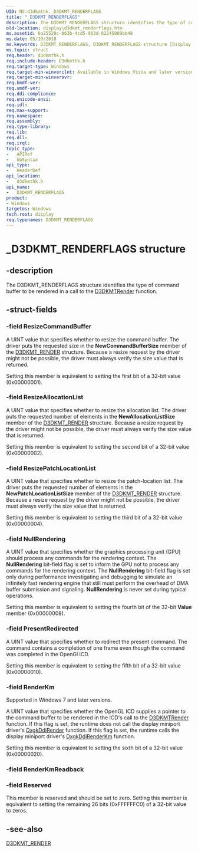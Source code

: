 ```yaml
---
UID: NS:d3dkmthk._D3DKMT_RENDERFLAGS
title: "_D3DKMT_RENDERFLAGS"
description: The D3DKMT_RENDERFLAGS structure identifies the type of command buffer to be rendered in a call to the D3DKMTRender function.
old-location: display\d3dkmt_renderflags.htm
ms.assetid: 6a25528c-063b-4cd5-963d-82245009bb48
ms.date: 05/10/2018
ms.keywords: D3DKMT_RENDERFLAGS, D3DKMT_RENDERFLAGS structure [Display Devices], OpenGL_Structs_8a885a03-0eba-4119-973a-a1c1dafe3c10.xml, _D3DKMT_RENDERFLAGS, d3dkmthk/D3DKMT_RENDERFLAGS, display.d3dkmt_renderflags
ms.topic: struct
req.header: d3dkmthk.h
req.include-header: D3dkmthk.h
req.target-type: Windows
req.target-min-winverclnt: Available in Windows Vista and later versions of the Windows operating systems.
req.target-min-winversvr: 
req.kmdf-ver: 
req.umdf-ver: 
req.ddi-compliance: 
req.unicode-ansi: 
req.idl: 
req.max-support: 
req.namespace: 
req.assembly: 
req.type-library: 
req.lib: 
req.dll: 
req.irql: 
topic_type:
-	APIRef
-	kbSyntax
api_type:
-	HeaderDef
api_location:
-	d3dkmthk.h
api_name:
-	D3DKMT_RENDERFLAGS
product:
- Windows
targetos: Windows
tech.root: display
req.typenames: D3DKMT_RENDERFLAGS
---
```


# _D3DKMT_RENDERFLAGS structure


## -description


The D3DKMT_RENDERFLAGS structure identifies the type of command buffer to be rendered in a call to the <a href="https://msdn.microsoft.com/library/windows/hardware/ff547145">D3DKMTRender</a> function.


## -struct-fields




### -field ResizeCommandBuffer

A UINT value that specifies whether to resize the command buffer. The driver puts the requested size in the <b>NewCommandBufferSize</b> member of the <a href="https://msdn.microsoft.com/library/windows/hardware/ff548238">D3DKMT_RENDER</a> structure. Because a resize request by the driver might not be possible, the driver must always verify the size value that is returned.

Setting this member is equivalent to setting the first bit of a 32-bit value (0x00000001).


### -field ResizeAllocationList

A UINT value that specifies whether to resize the allocation list. The driver puts the requested number of elements in the <b>NewAllocationListSize</b> member of the <a href="https://msdn.microsoft.com/library/windows/hardware/ff548238">D3DKMT_RENDER</a> structure. Because a resize request by the driver might not be possible, the driver must always verify the size value that is returned.

Setting this member is equivalent to setting the second bit of a 32-bit value (0x00000002).


### -field ResizePatchLocationList

A UINT value that specifies whether to resize the patch-location list. The driver puts the requested number of elements in the <b>NewPatchLocationListSize</b> member of the <a href="https://msdn.microsoft.com/library/windows/hardware/ff548238">D3DKMT_RENDER</a> structure. Because a resize request by the driver might not be possible, the driver must always verify the size value that is returned.

Setting this member is equivalent to setting the third bit of a 32-bit value (0x00000004).


### -field NullRendering

A UINT value that specifies whether the graphics processing unit (GPU) should process any commands for the rendering context. The <b>NullRendering</b> bit-field flag is set to inform the GPU not to process any commands for the rendering context. The <b>NullRendering</b> bit-field flag is set only during performance investigating and debugging to simulate an infinitely fast rendering engine that still must perform the overhead of DMA buffer submission and signaling. <b>NullRendering</b> is never set during typical operations. 

Setting this member is equivalent to setting the fourth bit of the 32-bit <b>Value</b> member (0x00000008).


### -field PresentRedirected

A UINT value that specifies whether to redirect the present command. The command contains a completion of one frame even though the command was completed in the OpenGl ICD.

Setting this member is equivalent to setting the fifth bit of a 32-bit value (0x00000010).


### -field RenderKm

Supported in Windows 7 and later versions.

A UINT value that specifies whether the OpenGL ICD supplies a pointer to the command buffer to be rendered in the ICD's call to the <a href="https://msdn.microsoft.com/library/windows/hardware/ff547145">D3DKMTRender</a> function. If this flag is set, the runtime does not call the display miniport driver's <a href="https://msdn.microsoft.com/fd634768-5e1e-4f40-82fd-5ef69148c3d7">DxgkDdiRender</a> function. If this flag is set, the runtime calls the display miniport driver's <a href="https://msdn.microsoft.com/5841934d-7e0a-4bb8-a7f8-17d8c0af351f">DxgkDdiRenderKm</a> function. 

Setting this member is equivalent to setting the sixth bit of a 32-bit value (0x00000020).


### -field RenderKmReadback

 


### -field Reserved

This member is reserved and should be set to zero. Setting this member is equivalent to setting the remaining 26 bits (0xFFFFFFC0) of a 32-bit value to zeros.


## -see-also




<a href="https://msdn.microsoft.com/library/windows/hardware/ff548238">D3DKMT_RENDER</a>
 

 

